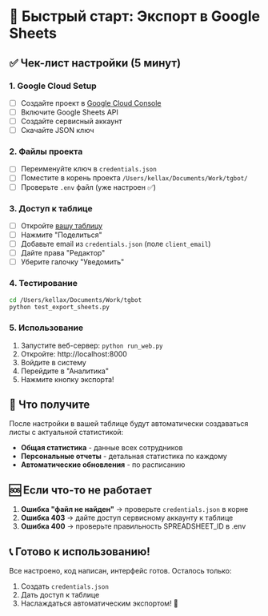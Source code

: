 # 🚀 Быстрый старт: Экспорт в Google Sheets

## ✅ Чек-лист настройки (5 минут)

### 1. Google Cloud Setup
- [ ] Создайте проект в [Google Cloud Console](https://console.cloud.google.com/)
- [ ] Включите Google Sheets API
- [ ] Создайте сервисный аккаунт
- [ ] Скачайте JSON ключ

### 2. Файлы проекта
- [ ] Переименуйте ключ в `credentials.json`
- [ ] Поместите в корень проекта `/Users/kellax/Documents/Work/tgbot/`
- [ ] Проверьте `.env` файл (уже настроен ✅)

### 3. Доступ к таблице
- [ ] Откройте [вашу таблицу](https://docs.google.com/spreadsheets/d/1_zdWI24UyIe-oXS2qHQeCDtICxoCd63zU_ltQNxkaRc/edit)
- [ ] Нажмите "Поделиться"
- [ ] Добавьте email из `credentials.json` (поле `client_email`)
- [ ] Дайте права "Редактор"
- [ ] Уберите галочку "Уведомить"

### 4. Тестирование
```bash
cd /Users/kellax/Documents/Work/tgbot
python test_export_sheets.py
```

### 5. Использование
1. Запустите веб-сервер: `python run_web.py`
2. Откройте: http://localhost:8000
3. Войдите в систему
4. Перейдите в "Аналитика"
5. Нажмите кнопку экспорта!

## 🎯 Что получите

После настройки в вашей таблице будут автоматически создаваться листы с актуальной статистикой:

- **Общая статистика** - данные всех сотрудников
- **Персональные отчеты** - детальная статистика по каждому
- **Автоматические обновления** - по расписанию

## 🆘 Если что-то не работает

1. **Ошибка "файл не найден"** → проверьте `credentials.json` в корне
2. **Ошибка 403** → дайте доступ сервисному аккаунту к таблице  
3. **Ошибка 400** → проверьте правильность SPREADSHEET_ID в .env

## 📞 Готово к использованию!

Все настроено, код написан, интерфейс готов. Осталось только:
1. Создать `credentials.json` 
2. Дать доступ к таблице
3. Наслаждаться автоматическим экспортом! 🎉 